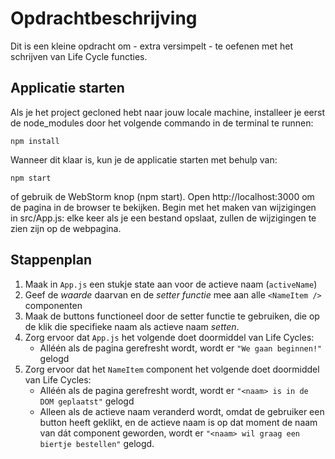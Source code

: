 # Opdrachtbeschrijving
Dit is een kleine opdracht om - extra versimpelt - te oefenen met het schrijven van Life Cycle functies.

## Applicatie starten
Als je het project gecloned hebt naar jouw locale machine, installeer je eerst de node_modules door het volgende commando in de terminal te runnen:

`npm install`

Wanneer dit klaar is, kun je de applicatie starten met behulp van:

`npm start`

of gebruik de WebStorm knop (npm start). Open http://localhost:3000 om de pagina in de browser te bekijken. Begin met het maken van wijzigingen in src/App.js: elke keer als je een bestand opslaat, zullen de wijzigingen te zien zijn op de webpagina.

## Stappenplan
1. Maak in `App.js` een stukje state aan voor de actieve naam (`activeName`)
2. Geef de _waarde_ daarvan en de _setter functie_ mee aan alle `<NameItem />` componenten
3. Maak de buttons functioneel door de setter functie te gebruiken, die op de klik die specifieke naam als actieve naam _setten_.
4. Zorg ervoor dat `App.js` het volgende doet doormiddel van Life Cycles:
   * Alléén als de pagina gerefresht wordt, wordt er `"We gaan beginnen!"` gelogd
5. Zorg ervoor dat het `NameItem` component het volgende doet doormiddel van Life Cycles:
    * Alléén als de pagina gerefresht wordt, wordt er `"<naam> is in de DOM geplaatst"` gelogd
    * Alleen als de actieve naam veranderd wordt, omdat de gebruiker een button heeft geklikt, en de actieve naam is op dat moment de naam van dát component geworden, wordt er `"<naam> wil graag een biertje bestellen"` gelogd.
